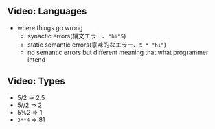 ## Video: Languages

* where things go wrong
  * synactic errors(構文エラー、`"hi"5`)
  * static semantic errors(意味的なエラー、`5 * "hi"`)
  * no semantic errors but different meaning that what programmer intend

## Video: Types

* 5/2 => 2.5
* 5//2 => 2
* 5%2 => 1
* `3**4` => 81
